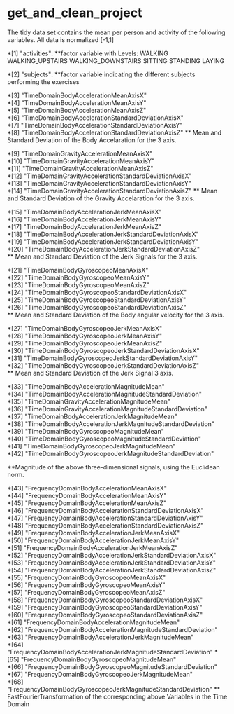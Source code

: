 get_and_clean_project
=====================

The tidy data set contains the mean per person and activity of the following variables.
All data is normalized [-1,1]

*[1] "activities": **factor variable with  Levels: WALKING WALKING_UPSTAIRS                       WALKING_DOWNSTAIRS SITTING STANDING LAYING     
 
 
*[2] "subjects": 
 **factor variable indicating the different subjects performing the exercises     
 
 
 *[3] "TimeDomainBodyAccelerationMeanAxisX"                          
 *[4] "TimeDomainBodyAccelerationMeanAxisY"                          
 *[5] "TimeDomainBodyAccelerationMeanAxisZ"                          
 *[6] "TimeDomainBodyAccelerationStandardDeviationAxisX"             
 *[7] "TimeDomainBodyAccelerationStandardDeviationAxisY"             
 *[8] "TimeDomainBodyAccelerationStandardDeviationAxisZ"
    ** Mean and Standard Deviation of the Body Accelaration for the 3 axis. 
    
*[9] "TimeDomainGravityAccelerationMeanAxisX"                       
*[10] "TimeDomainGravityAccelerationMeanAxisY"                       
*[11] "TimeDomainGravityAccelerationMeanAxisZ"                       
*[12] "TimeDomainGravityAccelerationStandardDeviationAxisX"          
*[13] "TimeDomainGravityAccelerationStandardDeviationAxisY"          
*[14] "TimeDomainGravityAccelerationStandardDeviationAxisZ"
 ** Mean and Standard Deviation of the Gravity Accelaration for the 3 axis. 
  

*[15] "TimeDomainBodyAccelerationJerkMeanAxisX"                      
*[16] "TimeDomainBodyAccelerationJerkMeanAxisY"                      
*[17] "TimeDomainBodyAccelerationJerkMeanAxisZ"                      
*[18] "TimeDomainBodyAccelerationJerkStandardDeviationAxisX"         
*[19] "TimeDomainBodyAccelerationJerkStandardDeviationAxisY"         
*[20] "TimeDomainBodyAccelerationJerkStandardDeviationAxisZ"  
** Mean and Standard Deviation of the Jerk Signals for the 3 axis. 

*[21] "TimeDomainBodyGyroscopeoMeanAxisX"                            
*[22] "TimeDomainBodyGyroscopeoMeanAxisY"                            
*[23] "TimeDomainBodyGyroscopeoMeanAxisZ"                            
*[24] "TimeDomainBodyGyroscopeoStandardDeviationAxisX"               
*[25] "TimeDomainBodyGyroscopeoStandardDeviationAxisY"               
*[26] "TimeDomainBodyGyroscopeoStandardDeviationAxisZ"      
 ** Mean and Standard Deviation of the Body angular velocity for the 3 axis.
 
*[27] "TimeDomainBodyGyroscopeoJerkMeanAxisX"                        
*[28] "TimeDomainBodyGyroscopeoJerkMeanAxisY"                        
*[29] "TimeDomainBodyGyroscopeoJerkMeanAxisZ"                        
*[30] "TimeDomainBodyGyroscopeoJerkStandardDeviationAxisX"           
*[31] "TimeDomainBodyGyroscopeoJerkStandardDeviationAxisY"           
*[32] "TimeDomainBodyGyroscopeoJerkStandardDeviationAxisZ"  
** Mean and Standard Deviation of the Jerk Signal 3 axis.

*[33] "TimeDomainBodyAccelerationMagnitudeMean"                      
*[34] "TimeDomainBodyAccelerationMagnitudeStandardDeviation"   
*[35] "TimeDomainGravityAccelerationMagnitudeMean"                   
*[36] "TimeDomainGravityAccelerationMagnitudeStandardDeviation"      
*[37] "TimeDomainBodyAccelerationJerkMagnitudeMean"                  
*[38] "TimeDomainBodyAccelerationJerkMagnitudeStandardDeviation"     
*[39] "TimeDomainBodyGyroscopeoMagnitudeMean"                        
*[40] "TimeDomainBodyGyroscopeoMagnitudeStandardDeviation"           
*[41] "TimeDomainBodyGyroscopeoJerkMagnitudeMean"                    
*[42] "TimeDomainBodyGyroscopeoJerkMagnitudeStandardDeviation"  

 **Magnitude of the above three-dimensional signals, using the Euclidean norm.

*[43] "FrequencyDomainBodyAccelerationMeanAxisX"                     
*[44] "FrequencyDomainBodyAccelerationMeanAxisY"                     
*[45] "FrequencyDomainBodyAccelerationMeanAxisZ"                     
*[46] "FrequencyDomainBodyAccelerationStandardDeviationAxisX"        
*[47] "FrequencyDomainBodyAccelerationStandardDeviationAxisY"        
*[48] "FrequencyDomainBodyAccelerationStandardDeviationAxisZ"        
*[49] "FrequencyDomainBodyAccelerationJerkMeanAxisX"                 
*[50] "FrequencyDomainBodyAccelerationJerkMeanAxisY"                 
*[51] "FrequencyDomainBodyAccelerationJerkMeanAxisZ"                 
*[52] "FrequencyDomainBodyAccelerationJerkStandardDeviationAxisX"    
*[53] "FrequencyDomainBodyAccelerationJerkStandardDeviationAxisY"    
*[54] "FrequencyDomainBodyAccelerationJerkStandardDeviationAxisZ"    
*[55] "FrequencyDomainBodyGyroscopeoMeanAxisX"                       
*[56] "FrequencyDomainBodyGyroscopeoMeanAxisY"                       
*[57] "FrequencyDomainBodyGyroscopeoMeanAxisZ"                       
*[58] "FrequencyDomainBodyGyroscopeoStandardDeviationAxisX"          
*[59] "FrequencyDomainBodyGyroscopeoStandardDeviationAxisY"          
*[60] "FrequencyDomainBodyGyroscopeoStandardDeviationAxisZ"          
*[61] "FrequencyDomainBodyAccelerationMagnitudeMean"                 
*[62] "FrequencyDomainBodyAccelerationMagnitudeStandardDeviation"    
*[63] "FrequencyDomainBodyAccelerationJerkMagnitudeMean"             
*[64] "FrequencyDomainBodyAccelerationJerkMagnitudeStandardDeviation"
*[65] "FrequencyDomainBodyGyroscopeoMagnitudeMean"                   
*[66] "FrequencyDomainBodyGyroscopeoMagnitudeStandardDeviation"      
*[67] "FrequencyDomainBodyGyroscopeoJerkMagnitudeMean"               
*[68] "FrequencyDomainBodyGyroscopeoJerkMagnitudeStandardDeviation" 
** FastFourierTransformation of the corresponding above Variables in the Time Domain
